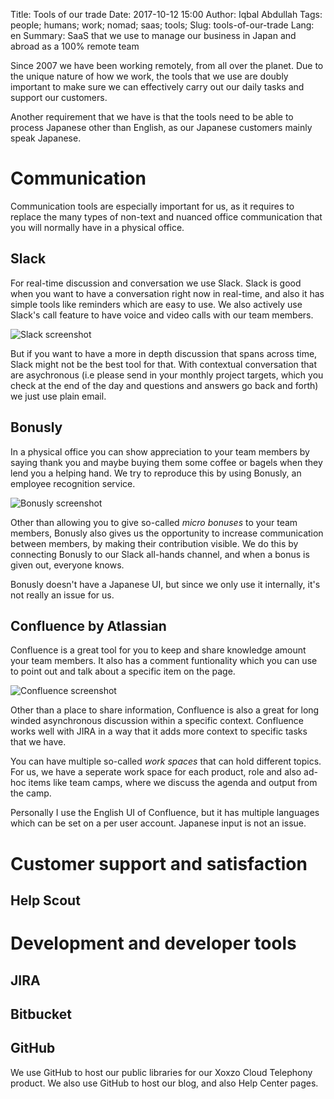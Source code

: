 Title: Tools of our trade
Date: 2017-10-12 15:00
Author: Iqbal Abdullah
Tags: people; humans; work; nomad; saas; tools;
Slug: tools-of-our-trade
Lang: en
Summary: SaaS that we use to manage our business in Japan and abroad as a 100% remote team

Since 2007 we have been working remotely, from all over the planet. Due to the
unique nature of how we work, the tools that we use are doubly important to make
sure we can effectively carry out our daily tasks and support our customers.

Another requirement that we have is that the tools need to be able to process
Japanese other than English, as our Japanese customers mainly speak Japanese.

# Communication

Communication tools are especially important for us, as it requires to replace
the many types of non-text and nuanced office communication that you will
normally have in a physical office.

## Slack

For real-time discussion and conversation we use Slack. Slack is good when you
want to have a conversation right now in real-time, and also it has simple tools like
reminders which are easy to use. We also actively use Slack's call feature to
have voice and video calls with our team members.

![Slack screenshot]({filename}/images/tools-of-our-trade/slack-screenshot.png)

But if you want to have a more in depth discussion that spans across time, 
Slack might not be the best tool for that. With contextual conversation that are
asychronous (i.e please send in your monthly project targets, which you check at the
end of the day and questions and answers go back and forth) we just use plain email.

## Bonusly

In a physical office you can show appreciation to your team members by saying
thank you and maybe buying them some coffee or bagels when they lend you a
helping hand. We try to reproduce this by using Bonusly, an employee recognition
service.

![Bonusly screenshot]({filename}/images/tools-of-our-trade/bonusly-screenshot.png)

Other than allowing you to give so-called _micro bonuses_ to your team members,
Bonusly also gives us the opportunity to increase communication between
members, by making their contribution visible. We do this by connecting Bonusly
to our Slack all-hands channel, and when a bonus is given out, everyone knows.

Bonusly doesn't have a Japanese UI, but since we only use it internally, it's
not really an issue for us.

## Confluence by Atlassian

Confluence is a great tool for you to keep and share knowledge amount your team
members. It also has a comment funtionality which you can use to point out and
talk about a specific item on the page.

![Confluence screenshot]({filename}/images/tools-of-our-trade/confluence-screenshot.png)

Other than a place to share information, Confluence is also a great for long
winded asynchronous discussion within a specific context. Confluence works well
with JIRA in a way that it adds more context to specific tasks that we have.

You can have multiple so-called _work spaces_ that can hold different topics.
For us, we have a seperate work space for each product, role and also ad-hoc
items like team camps, where we discuss the agenda and output from the camp.

Personally I use the English UI of Confluence, but it has multiple languages
which can be set on a per user account. Japanese input is not an issue.

# Customer support and satisfaction

## Help Scout

# Development and developer tools


## JIRA

## Bitbucket


## GitHub

We use GitHub to host our public libraries for our Xoxzo Cloud Telephony
product. We also use GitHub to host our blog, and also Help Center pages.
